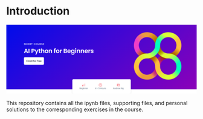 # Introduction

![image-20240919102236583](assets\image-20240919102236583.png)

This repository contains all the ipynb files, supporting files, and personal solutions to the corresponding exercises in the course.